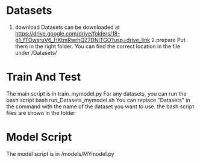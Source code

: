 
Datasets
=
1. download
Datasets can be downloaded at https://drive.google.com/drive/folders/18-g1_fTOwsruV6_HKtmRwrhQZ7DNITGO?usp=drive_link
2.prepare
Put them in the right folder. You can find the correct location in the file under /Datasets/

Train And Test
=
The main script is in train_mymodel.py
For any datasets, you can run the bash script
bash run_Datasets_mymodel.sh
You can replace "Datasets" in the command with the name of the dataset you want to use.
the bash script files are shown in the folder

Model Script
=
The model script is in /models/MYmodel.py
